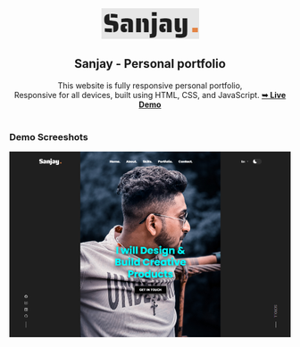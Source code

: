 <div align="center">
  <img src="./readme-images/project logo.png" />
  <h2 align="center">Sanjay - Personal portfolio</h2>
  This website is fully responsive personal portfolio, <br />Responsive for all devices, built using HTML, CSS, and JavaScript.
  <a href="https://sanjay-portfolio-df3aab.netlify.app/"><strong>➥ Live Demo</strong></a>
</div>
<br />

### Demo Screeshots
![Sanjay Portfolio Desktop Demo](./readme-images/desktop.png "Desktop Demo")


